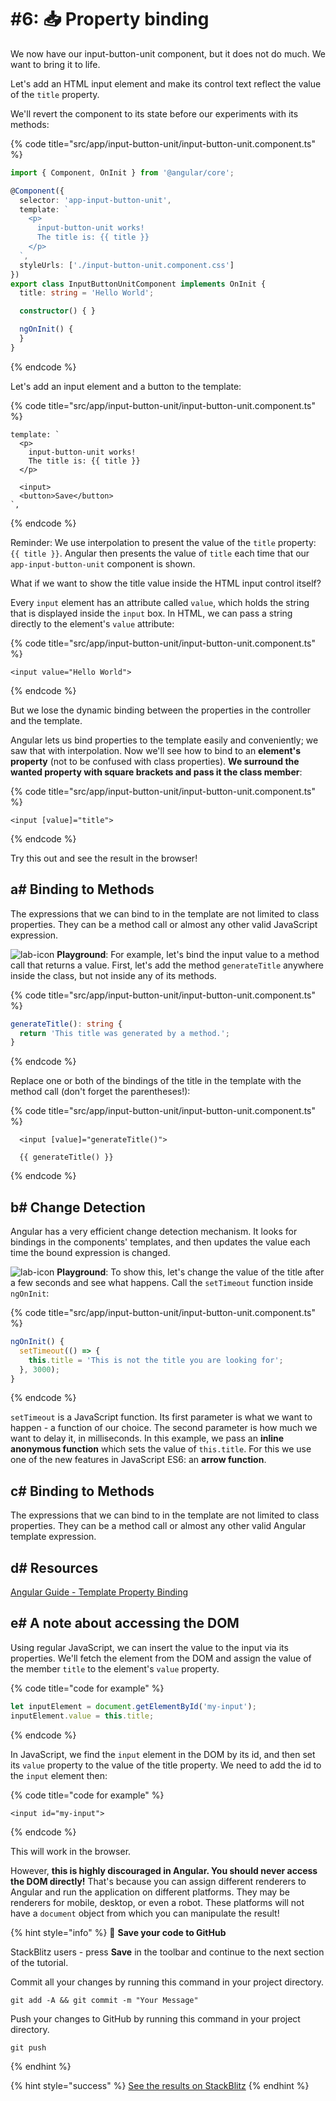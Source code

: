 # \#6: 📥 Property binding

We now have our input-button-unit component, but it does not do much. We want to bring it to life.

Let's add an HTML input element and make its control text reflect the value of the `title` property.

We'll revert the component to its state before our experiments with its methods:

{% code title="src/app/input-button-unit/input-button-unit.component.ts" %}
```typescript
import { Component, OnInit } from '@angular/core';

@Component({
  selector: 'app-input-button-unit',
  template: `
    <p>
      input-button-unit works!
      The title is: {{ title }}
    </p>
  `,  
  styleUrls: ['./input-button-unit.component.css']  
})    
export class InputButtonUnitComponent implements OnInit {
  title: string = 'Hello World';           

  constructor() { }                     

  ngOnInit() {
  }
}
```
{% endcode %}

Let's add an input element and a button to the template:

{% code title="src/app/input-button-unit/input-button-unit.component.ts" %}
```markup
template: `
  <p>
    input-button-unit works!
    The title is: {{ title }}
  </p>

  <input>
  <button>Save</button>
`,
```
{% endcode %}

Reminder: We use interpolation to present the value of the `title` property: `{{ title }}`. Angular then presents the value of `title` each time that our `app-input-button-unit` component is shown.

What if we want to show the title value inside the HTML input control itself?

Every `input` element has an attribute called `value`, which holds the string that is displayed inside the `input` box. In HTML, we can pass a string directly to the element's `value` attribute:

{% code title="src/app/input-button-unit/input-button-unit.component.ts" %}
```markup
<input value="Hello World">
```
{% endcode %}

But we lose the dynamic binding between the properties in the controller and the template.

Angular lets us bind properties to the template easily and conveniently; we saw that with interpolation. Now we'll see how to bind to an **element's property** \(not to be confused with class properties\). **We surround the wanted property with square brackets and pass it the class member**:

{% code title="src/app/input-button-unit/input-button-unit.component.ts" %}
```markup
<input [value]="title">
```
{% endcode %}

Try this out and see the result in the browser!

## a\# Binding to Methods

The expressions that we can bind to in the template are not limited to class properties. They can be a method call or almost any other valid JavaScript expression.

![lab-icon](../.gitbook/assets/lab%20%281%29.jpg) **Playground**: For example, let's bind the input value to a method call that returns a value. First, let's add the method `generateTitle` anywhere inside the class, but not inside any of its methods.

{% code title="src/app/input-button-unit/input-button-unit.component.ts" %}
```typescript
generateTitle(): string {
  return 'This title was generated by a method.';
}
```
{% endcode %}

Replace one or both of the bindings of the title in the template with the method call \(don't forget the parentheses!\):

{% code title="src/app/input-button-unit/input-button-unit.component.ts" %}
```markup
  <input [value]="generateTitle()">

  {{ generateTitle() }}
```
{% endcode %}

## b\# Change Detection

Angular has a very efficient change detection mechanism. It looks for bindings in the components' templates, and then updates the value each time the bound expression is changed.

![lab-icon](../.gitbook/assets/lab%20%281%29.jpg) **Playground**: To show this, let's change the value of the title after a few seconds and see what happens. Call the `setTimeout` function inside `ngOnInit`:

{% code title="src/app/input-button-unit/input-button-unit.component.ts" %}
```typescript
ngOnInit() {
  setTimeout(() => {
    this.title = 'This is not the title you are looking for';
  }, 3000);
}
```
{% endcode %}

`setTimeout` is a JavaScript function. Its first parameter is what we want to happen - a function of our choice. The second parameter is how much we want to delay it, in milliseconds. In this example, we pass an **inline anonymous function** which sets the value of `this.title`. For this we use one of the new features in JavaScript ES6: an **arrow function**.

## c\# Binding to Methods

The expressions that we can bind to in the template are not limited to class properties. They can be a method call or almost any other valid Angular template expression.

## d\# Resources

[Angular Guide - Template Property Binding](https://angular.io/guide/template-syntax#property-binding--property-)

## e\# A note about accessing the DOM

Using regular JavaScript, we can insert the value to the input via its properties. We'll fetch the element from the DOM and assign the value of the member `title` to the element's `value` property.

{% code title="code for example" %}
```typescript
let inputElement = document.getElementById('my-input');
inputElement.value = this.title;
```
{% endcode %}

In JavaScript, we find the `input` element in the DOM by its id, and then set its `value` property to the value of the title property. We need to add the id to the `input` element then:

{% code title="code for example" %}
```markup
<input id="my-input">
```
{% endcode %}

This will work in the browser.

However, **this is highly discouraged in Angular. You should never access the DOM directly!** That's because you can assign different renderers to Angular and run the application on different platforms. They may be renderers for mobile, desktop, or even a robot. These platforms will not have a `document` object from which you can manipulate the result!

{% hint style="info" %}
💾 **Save your code to GitHub**

StackBlitz users - press **Save** in the toolbar and continue to the next section of the tutorial.

Commit all your changes by running this command in your project directory.
```text
git add -A && git commit -m "Your Message"
```

Push your changes to GitHub by running this command in your project directory.
```text
git push
```
{% endhint %}

{% hint style="success" %}
[See the results on StackBlitz](https://stackblitz.com/github/ng-girls/todo-list-tutorial/tree/master/examples/0_06-property-binding)
{% endhint %}

